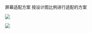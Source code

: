 屏幕适配方案
按设计图比例进行适配的方案

![](https://github.com/QiuZhiyuan/PrecentAdaptation/screen_shot_0.png)

![](https://github.com/QiuZhiyuan/PrecentAdaptation/screen_shot_1.png)
